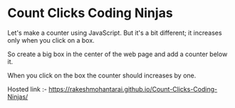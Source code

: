 # Count Clicks Coding Ninjas
Let's make a counter using JavaScript. But it's a bit different; it increases only when you click on a box.

So create a big box in the center of the web page and add a counter below it.

When you click on the box the counter should increases by one.

Hosted link :- https://rakeshmohantarai.github.io/Count-Clicks-Coding-Ninjas/
